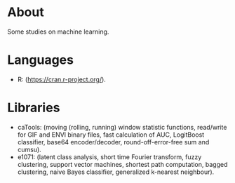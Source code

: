 # About

Some studies on machine learning.


# Languages

- R: (https://cran.r-project.org/).


# Libraries

- caTools: (moving (rolling, running) window statistic functions, read/write for GIF and ENVI binary files, fast calculation of AUC, LogitBoost classifier, base64 encoder/decoder, round-off-error-free sum and cumsu).
- e1071: (latent class analysis, short time Fourier transform, fuzzy clustering, support vector machines, shortest path computation, bagged clustering, naive Bayes classifier, generalized k-nearest neighbour).
